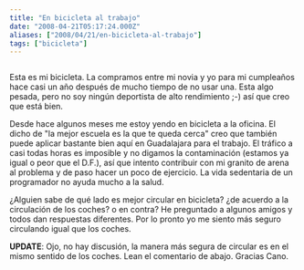 ```yaml
---
title: "En bicicleta al trabajo"
date: "2008-04-21T05:17:24.000Z"
aliases: ["2008/04/21/en-bicicleta-al-trabajo"]
tags: ["bicicleta"]
---
```


<a href="http://www.flickr.com/photos/jackbravo/2430405222/" title="photo sharing"><img src="http://farm4.static.flickr.com/3045/2430405222_f769a0d4a1.jpg" class="flickr-photo" alt="" /></a>
				
Esta es mi bicicleta. La compramos entre mi novia y yo para mi cumpleaños hace casi un año después de mucho tiempo de no usar una. Esta algo pesada, pero no soy ningún deportista de alto rendimiento ;-) así que creo que está bien.

Desde hace algunos meses me estoy yendo en bicicleta a la oficina. El dicho de "la mejor escuela es la que te queda cerca" creo que también puede aplicar bastante bien aquí en Guadalajara para el trabajo. El tráfico a casi todas horas es imposible y no digamos la contaminación (estamos ya igual o peor que el D.F.), así que intento contribuir con mi granito de arena al problema y de paso hacer un poco de ejercicio. La vida sedentaria de un programador no ayuda mucho a la salud.

¿Alguien sabe de qué lado es mejor circular en bicicleta? ¿de acuerdo a la circulación de los coches? o en contra? He preguntado a algunos amigos y todos dan respuestas diferentes. Por lo pronto yo me siento más seguro circulando igual que los coches.

__UPDATE__: Ojo, no hay discusión, la manera más segura de circular es en el mismo sentido de los coches. Lean el comentario de abajo. Gracias Cano.